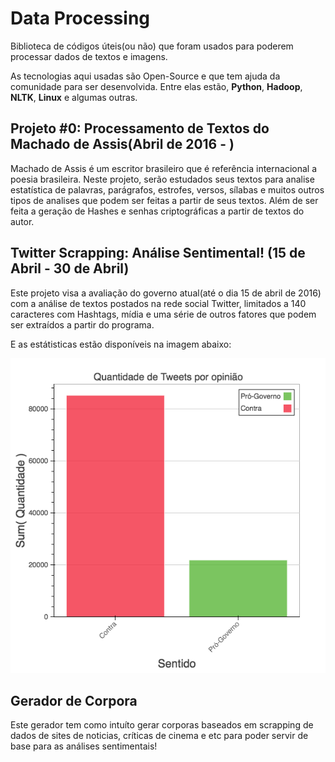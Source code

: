 # Data Processing

Biblioteca de códigos úteis(ou não) que foram usados para poderem processar dados de textos e imagens.

As tecnologias aqui usadas são Open-Source e que tem ajuda da comunidade para ser desenvolvida. Entre elas estão, **Python**, **Hadoop**, **NLTK**, **Linux** e algumas outras.

## Projeto #0: Processamento de Textos do Machado de Assis(Abril de 2016 - )

Machado de Assis é um escritor brasileiro que é referência internacional a poesia brasileira. Neste projeto, serão estudados seus textos para analise estatística de palavras, parágrafos, estrofes, versos, sílabas e muitos outros tipos de analises que podem ser feitas a partir de seus textos. Além de ser feita a geração de Hashes e senhas criptográficas a partir de textos do autor.

## Twitter Scrapping: Análise Sentimental! (15 de Abril - 30 de Abril)

Este projeto visa a avaliação do governo atual(até o dia 15 de abril de 2016) com a análise de textos postados na rede social Twitter, limitados a 140 caracteres com Hashtags, mídia e uma série de outros fatores que podem ser extraídos a partir do programa.

E as estátisticas estão disponíveis na imagem abaixo:

![alt text](TwitterProcessing/imgs/dataset-1.png "Estatísticas do Database 0")

## Gerador de Corpora

Este gerador tem como intuíto gerar corporas baseados em scrapping de dados de sites de noticias, críticas de cinema e etc para poder servir de base para as análises sentimentais!

